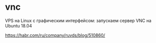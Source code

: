 vnc
===
VPS на Linux с графическим интерфейсом: запускаем сервер VNC на Ubuntu 18.04

https://habr.com/ru/company/ruvds/blog/510860/